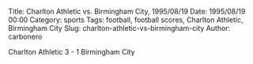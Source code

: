 Title: Charlton Athletic vs. Birmingham City, 1995/08/19
Date: 1995/08/19 00:00
Category: sports
Tags: football, football scores, Charlton Athletic, Birmingham City
Slug: charlton-athletic-vs-birmingham-city
Author: carbonero


Charlton Athletic 3 - 1 Birmingham City
